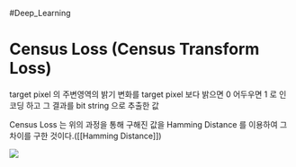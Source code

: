 #Deep_Learning

# Census Loss (Census Transform Loss)

target pixel 의 주변영역의 밝기 변화를 target pixel 보다 밝으면 0 어두우면 1 로 인코딩 하고 그 결과를 bit string 으로 추출한 값

Census Loss 는 위의 과정을 통해 구해진 값을 Hamming Distance 를 이용하여 그 차이를 구한 것이다.([[Hamming Distance]])

![](_media-sync_resources/20240417T174216/20240417T174216_32109.png)
